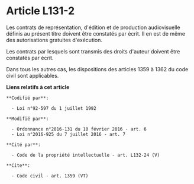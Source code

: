 # Article L131-2

Les contrats de représentation, d'édition et de production audiovisuelle définis au présent titre doivent être constatés par
écrit. Il en est de même des autorisations gratuites d'exécution. 

Les contrats par lesquels sont transmis des droits d'auteur doivent être constatés par écrit. 

Dans tous les autres cas, les dispositions des articles 1359 à 1362 du code civil sont applicables.

**Liens relatifs à cet article**

	**Codifié par**:

	  - Loi n°92-597 du 1 juillet 1992

	**Modifié par**:

	  - Ordonnance n°2016-131 du 10 février 2016 - art. 6
	  - Loi n°2016-925 du 7 juillet 2016 - art. 7

	**Cité par**:

	  - Code de la propriété intellectuelle - art. L132-24 (V)

	**Cite**:

	  - Code civil - art. 1359 (VT)
